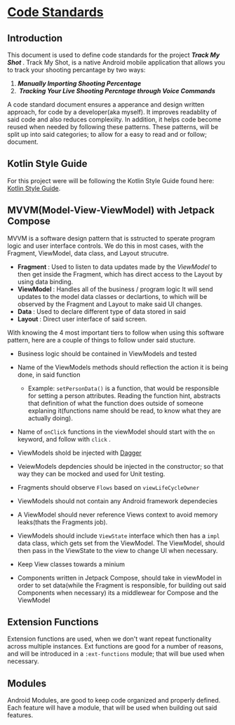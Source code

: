 # <u>Code Standards</u> 

## Introduction 

This document is used to define code standards for the project <b><i>Track My Shot </i></b>. Track My Shot, is a native Android mobile application that allows you to track your shooting percantage by two ways: 

1. <b><i>Manually Importing Shooting Percentage </i> </b>
2. <b><i> Tracking Your Live Shooting Percntage through Voice Commands  </i></b>

A code standard document ensures a apperance and design written approach, for code by a developer(aka myself). It improves readablity of said code and also reduces complexiity. In addition, it helps code become reused when needed by following these patterns. These patterns, will be split up into said categories; to allow for a easy to read and or follow; document. 

## Kotlin Style Guide 

For this project were will be following the Kotlin Style Guide found here: [Kotlin Style Guide](https://developer.android.com/kotlin/style-guide). 

## MVVM(Model-View-ViewModel) with Jetpack Compose 

MVVM is a software design pattern that is sstructed to sperate program logic and user interface controls. We do this in most cases, with the Fragment, ViewModel, data class, and Layout strucutre. 

- <b> Fragment </b> : Used to listen to data updates made by the <I>ViewModel </i>to then get inside the Fragment, which has direct access to the Layout by using data binding. 
- <b> ViewModel </b>: Handles all of the business / program logic It will send updates to the model data classes or declartions, to which will be observed by the Fragment and Layout to make said UI changes. 
- <b> Data </b> : Used to declare different type of data stored in said 
- <b> Layout </b> : Direct user interface of said screen. 

With knowing the 4 most important tiers to follow when using this software pattern, here are a couple of things to follow under said stucture. 

- Business logic should be contained in ViewModels and tested 
- Name of the ViewModels methods should reflection the action it is being done, in said function 
  - Example: `setPersonData()` is a function, that would be responsible for setting a person attributes. Reading the function hint, abstracts that definition of what the function does outside of someone explaning it(functions name should be read, to know what they are actually doing). 

- Name of `onClick` functions in the viewModel should start with the `on` keyword, and follow with `click` . 
- ViewModels shold be injected with [Dagger](https://developer.android.com/codelabs/android-dagger#0)
- VeiewModels depdencies should be injected in the constructor; so that way they can be mocked and used for Unit testing.  
- Fragments should observe `Flows` based on `viewLifeCycleOwner` 
- ViewModels should not contain any Android framework dependecies 
- A ViewModel should never reference Views context to avoid memory leaks(thats the Fragments job). 
- ViewModels should include `ViewState` interface which then has a `impl` data class, which gets set from the ViewModel. The ViewModel, should then pass in the ViewState to the view to change UI when necessary. 
- Keep View classes towards a minium 
- Components written in Jetpack Compose, should take in viewModel in order to set data(while the Fragment is responsible, for building out said Components when necessary) its a middlewear for Compose and the ViewModel 

## Extension Functions 

Extension functions are used, when we don't want repeat functionality across multiple instances. Ext functions are good for a number of reasons, and will be introduced in a `:ext-functions` module; that will bue used when necessary. 

## Modules 

Android Modules, are good to keep code organized and properly defined. Each feature will have a module, that will be used when building out said features. 

